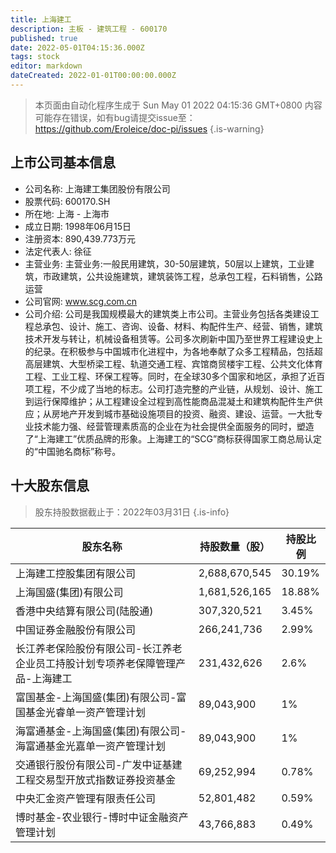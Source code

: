 ```yaml
---
title: 上海建工
description: 主板 - 建筑工程 - 600170
published: true
date: 2022-05-01T04:15:36.000Z
tags: stock
editor: markdown
dateCreated: 2022-01-01T00:00:00.000Z
---
```


> 本页面由自动化程序生成于 Sun May 01 2022 04:15:36 GMT+0800
> 内容可能存在错误，如有bug请提交issue至：https://github.com/Eroleice/doc-pi/issues
{.is-warning}

## 上市公司基本信息
- 公司名称: 上海建工集团股份有限公司
- 股票代码: 600170.SH
- 所在地: 上海 - 上海市
- 成立日期: 1998年06月15日
- 注册资本: 890,439.773万元
- 法定代表人: 徐征
- 主营业务: 主营业务:一般民用建筑，30-50层建筑，50层以上建筑，工业建筑，市政建筑，公共设施建筑，建筑装饰工程，总承包工程，石料销售，公路运营
- 公司官网: www.scg.com.cn
- 公司介绍: 公司是我国规模最大的建筑类上市公司。主营业务包括各类建设工程总承包、设计、施工、咨询、设备、材料、构配件生产、经营、销售，建筑技术开发与转让，机械设备租赁等。公司多次刷新中国乃至世界工程建设史上的纪录。在积极参与中国城市化进程中，为各地奉献了众多工程精品，包括超高层建筑、大型桥梁工程、轨道交通工程、宾馆商贸楼宇工程、公共文化体育工程、工业工程、环保工程等。同时，在全球30多个国家和地区，承担了近百项工程，不少成了当地的标志。公司打造完整的产业链，从规划、设计、施工到运行保障维护；从工程建设全过程到高性能商品混凝土和建筑构配件生产供应；从房地产开发到城市基础设施项目的投资、融资、建设、运营。一大批专业技术能力强、经营管理素质高的企业在为社会提供全面服务的同时，塑造了“上海建工”优质品牌的形象。上海建工的“SCG”商标获得国家工商总局认定的“中国驰名商标”称号。


## 十大股东信息
> 股东持股数据截止于：2022年03月31日
{.is-info}

| 股东名称 | 持股数量（股） | 持股比例 |
| --- | --- | --- |
| 上海建工控股集团有限公司 | 2,688,670,545 | 30.19% |
| 上海国盛(集团)有限公司 | 1,681,526,165 | 18.88% |
| 香港中央结算有限公司(陆股通) | 307,320,521 | 3.45% |
| 中国证券金融股份有限公司 | 266,241,736 | 2.99% |
| 长江养老保险股份有限公司-长江养老企业员工持股计划专项养老保障管理产品-上海建工 | 231,432,626 | 2.6% |
| 富国基金-上海国盛(集团)有限公司-富国基金光睿单一资产管理计划 | 89,043,900 | 1% |
| 海富通基金-上海国盛(集团)有限公司-海富通基金光嘉单一资产管理计划 | 89,043,900 | 1% |
| 交通银行股份有限公司-广发中证基建工程交易型开放式指数证券投资基金 | 69,252,994 | 0.78% |
| 中央汇金资产管理有限责任公司 | 52,801,482 | 0.59% |
| 博时基金-农业银行-博时中证金融资产管理计划 | 43,766,883 | 0.49% |




